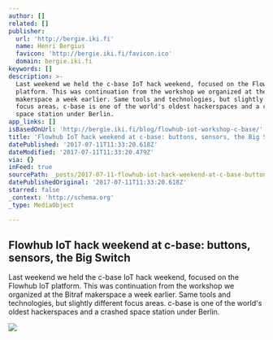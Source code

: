 ```yaml
---
author: []
related: []
publisher:
  url: 'http://bergie.iki.fi'
  name: Henri Bergius
  favicon: 'http://bergie.iki.fi/favicon.ico'
  domain: bergie.iki.fi
keywords: []
description: >-
  Last weekend we held the c-base IoT hack weekend, focused on the Flowhub IoT
  platform. This was continuation from the workshop we organized at the Bitraf
  makerspace a week earlier. Same tools and technologies, but slightly different
  focus areas. c-base is one of the world's oldest hackerspaces and a crashed
  space station under Berlin.
app_links: []
isBasedOnUrl: 'http://bergie.iki.fi/blog/flowhub-iot-workshop-c-base/'
title: 'Flowhub IoT hack weekend at c-base: buttons, sensors, the Big Switch'
datePublished: '2017-07-11T11:33:20.618Z'
dateModified: '2017-07-11T11:33:20.479Z'
via: {}
inFeed: true
sourcePath: _posts/2017-07-11-flowhub-iot-hack-weekend-at-c-base-buttons-sensors-the-bi.md
datePublishedOriginal: '2017-07-11T11:33:20.618Z'
starred: false
_context: 'http://schema.org'
_type: MediaObject

---
```

<article style=""><h1>Flowhub IoT hack weekend at c-base: buttons, sensors, the Big Switch</h1><p>Last weekend we held the c-base IoT hack weekend, focused on the Flowhub IoT platform. This was continuation from the workshop we organized at the Bitraf makerspace a week earlier. Same tools and technologies, but slightly different focus areas. c-base is one of the world's oldest hackerspaces and a crashed space station under Berlin.</p><img src="https://s3.eu-central-1.amazonaws.com/bergie-iki-fi/c-base-iot-tablet.jpg" /></article>